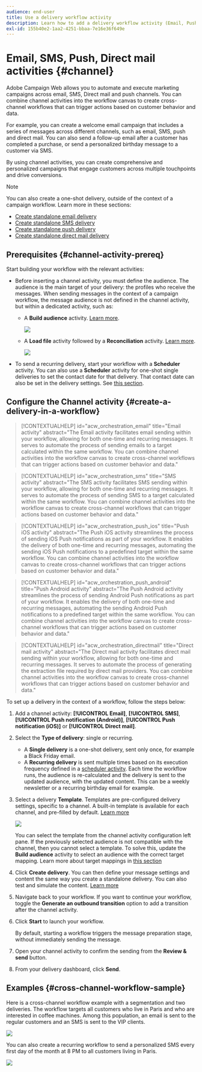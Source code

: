 ```yaml
---
audience: end-user
title: Use a delivery workflow activity
description: Learn how to add a delivery workflow activity (Email, Push, SMS, Direct mail)
exl-id: 155b40e2-1aa2-4251-bbaa-7e16e36f649e
---
```

# Email, SMS, Push, Direct mail activities {#channel}

Adobe Campaign Web allows you to automate and execute marketing campaigns across email, SMS, Direct mail and push channels. You can combine channel activities into the workflow canvas to create cross-channel workflows that can trigger actions based on customer behavior and data. 

For example, you can create a welcome email campaign that includes a series of messages across different channels, such as email, SMS, push and direct mail. You can also send a follow-up email after a customer has completed a purchase, or send a personalized birthday message to a customer via SMS. 

By using channel activities, you can create comprehensive and personalized campaigns that engage customers across multiple touchpoints and drive conversions.

>[!NOTE]
>
>You can also create a one-shot delivery, outside of the context of a campaign workflow. Learn more in these sections:
>* [Create standalone email delivery](../../email/create-email.md)
>* [Create standalone SMS delivery](../../sms/create-sms.md)
>* [Create standalone push delivery](../../push/create-push.md)
>* [Create standalone direct mail delivery](../../direct-mail/create-direct-mail.md)

## Prerequisites {#channel-activity-prereq}

Start building your workflow with the relevant activities:

* Before inserting a channel activity, you must define the audience. The audience is the main target of your delivery: the profiles who receive the messages. When sending messages in the context of a campaign workflow, the message audience is not defined in the channel activity, but within a dedicated activity, such as:
    
    * A **Build audience** activity. [Learn more](build-audience.md).

        ![](../../msg/assets/add-delivery-in-wf.png)
    
    * A **Load file** activity followed by a **Reconciliation** activity. [Learn more](load-file.md).

        ![](../assets/workflow-reconciliation-criteria.png)

* To send a recurring delivery, start your workflow with a **Scheduler** activity. You can also use a **Scheduler** activity for one-shot single deliveries to set the contact date for that delivery. That contact date can also be set in the delivery settings. See [this section](scheduler.md).

## Configure the Channel activity {#create-a-delivery-in-a-workflow}

>[!CONTEXTUALHELP]
>id="acw_orchestration_email"
>title="Email activity"
>abstract="The Email activity facilitates email sending within your workflow, allowing for both one-time and recurring messages. It serves to automate the process of sending emails to a target calculated within the same workflow. You can combine channel activities into the workflow canvas to create cross-channel workflows that can trigger actions based on customer behavior and data."

>[!CONTEXTUALHELP]
>id="acw_orchestration_sms"
>title="SMS activity"
>abstract="The SMS activity facilitates SMS sending within your workflow, allowing for both one-time and recurring messages. It serves to automate the process of sending SMS to a target calculated within the same workflow. You can combine channel activities into the workflow canvas to create cross-channel workflows that can trigger actions based on customer behavior and data."

>[!CONTEXTUALHELP]
>id="acw_orchestration_push_ios"
>title="Push iOS activity"
>abstract="The Push iOS activity streamlines the process of sending iOS Push notifications as part of your workflow. It enables the delivery of both one-time and recurring messages, automating the sending iOS Push notifications to a predefined target within the same workflow. You can combine channel activities into the workflow canvas to create cross-channel workflows that can trigger actions based on customer behavior and data."

>[!CONTEXTUALHELP]
>id="acw_orchestration_push_android"
>title="Push Android activity"
>abstract="The Push Android activity streamlines the process of sending Android Push notifications as part of your workflow. It enables the delivery of both one-time and recurring messages, automating the sending Android Push notifications to a predefined target within the same workflow. You can combine channel activities into the workflow canvas to create cross-channel workflows that can trigger actions based on customer behavior and data."

>[!CONTEXTUALHELP]
>id="acw_orchestration_directmail"
>title="Direct mail activity"
>abstract="The Direct mail activity facilitates direct mail sending within your workflow, allowing for both one-time and recurring messages. It serves to automate the process of generating the extraction file required by direct mail providers. You can combine channel activities into the workflow canvas to create cross-channel workflows that can trigger actions based on customer behavior and data."

To set up a delivery in the context of a workflow, follow the steps below:

1. Add a channel activity: **[!UICONTROL Email]**, **[!UICONTROL SMS]**, **[!UICONTROL Push notification (Android)]**, **[!UICONTROL Push notification (iOS)]** or **[!UICONTROL Direct mail]**.

1. Select the **Type of delivery**: single or recurring. 

   * A **Single delivery** is a one-shot delivery, sent only once, for example a Black Friday email.
   * A **Recurring delivery** is sent multiple times based on its execution frequency defined in a [scheduler activity](scheduler.md). Each time the workflow runs, the audience is re-calculated and the delivery is sent to the updated audience, with the updated content. This can be a weekly newsletter or a recurring birthday email for example.

1. Select a delivery **Template**. Templates are pre-configured delivery settings, specific to a channel. A built-in template is available for each channel, and pre-filled by default. [Learn more](../../msg/delivery-template.md)

    ![](../assets/delivery-activity-in-wf.png)
   
    You can select the template from the channel activity configuration left pane. If the previously selected audience is not compatible with the channel, then you cannot select a template. To solve this, update the **Build audience** activity to select an audience with the correct target mapping. Learn more about target mappings in [this section](../../audience/targeting-dimensions.md)

1. Click **Create delivery**. You can then define your message settings and content the same way you create a standalone delivery. You can also test and simulate the content. [Learn more](../../msg/gs-messages.md)

1. Navigate back to your workflow. If you want to continue your workflow, toggle the **Generate an outbound transition** option to add a transition after the channel activity.

1. Click **Start** to launch your workflow.

    By default, starting a workflow triggers the message preparation stage, without immediately sending the message.
    
1. Open your channel activity to confirm the sending from the **Review & send** button.

1. From your delivery dashboard, click **Send**.

## Examples {#cross-channel-workflow-sample}

Here is a cross-channel workflow example with a segmentation and two deliveries. The workflow targets all customers who live in Paris and who are interested in coffee machines. Among this population, an email is sent to the regular customers and an SMS is sent to the VIP clients.

![](../assets/workflow-channel-example.png)

<!--
description, which use case you can perform (common other activities that you can link before of after the activity)

how to add and configure the activity

example of a configured activity within a workflow
The Email delivery activity allows you to configure the sending an email in a workflow. 

-->

You can also create a recurring workflow to send a personalized SMS every first day of the month at 8 PM to all customers living in Paris.

![](../assets/workflow-channel-example2.png)

<!-- Scheduled emails available?

This can be a single send email and sent just once, or it can be a recurring email.
* Single send emails are standard emails, sent once.
* Recurring emails allow you to send the same email multiple times to different targets over a defined period. You can aggregate the deliveries per period in order to get reports that correspond to your needs.

When linked to a scheduler, you can define recurring emails.
Email recipients are defined upstream of the activity in the same workflow, via an Audience targeting activity.

-->


<!--The message preparation is triggered according to the workflow execution parameters. From the message dashboard, you can select whether to request or not a manual confirmation to send the message (required by default). You can start the workflow manually or place a scheduler activity in the workflow to automate execution.-->

